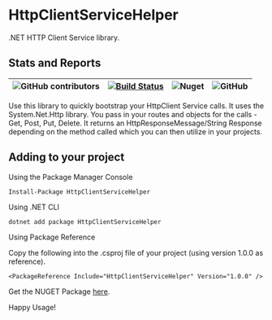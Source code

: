 # HttpClientServiceHelper
.NET HTTP Client Service library.

## Stats and Reports

 ![GitHub contributors](https://img.shields.io/github/contributors-anon/daraoladapo/HttpClientServiceHelper)| [![Build Status](https://dev.azure.com/daraoladapo/HttpClientServiceHelper/_apis/build/status/HttpClientServiceHelper?branchName=master)](https://dev.azure.com/daraoladapo/HttpClientServiceHelper/_build/latest?definitionId=3&branchName=master) | ![Nuget](https://img.shields.io/nuget/dt/HttpClientServiceHelper?label=Total%20NUGET%20Downloads) | ![GitHub](https://img.shields.io/github/license/daraoladapo/httpclientservicehelper) |
--- | --- | --- | --- |

 


Use this library to quickly bootstrap your HttpClient Service calls.
It uses the System.Net.Http library.
You pass in your routes and objects for the calls - Get, Post, Put, Delete.
It returns an HttpResponseMessage/String Response depending on the method called which you can then utilize in your projects.

## Adding to your project

Using the Package Manager Console

`Install-Package HttpClientServiceHelper`

Using .NET CLI

`dotnet add package HttpClientServiceHelper`

Using Package Reference

Copy the following into the .csproj file of your project (using version 1.0.0 as reference).

`<PackageReference Include="HttpClientServiceHelper" Version="1.0.0" />`

Get the NUGET Package [here](https://www.nuget.org/packages/HttpClientServiceHelper).

Happy Usage!
